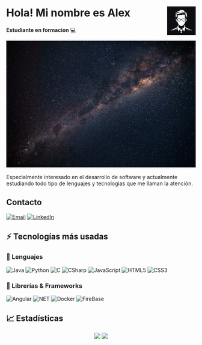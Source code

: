 # <img src="./avatar.jpeg" width=15% align=right /> Hola! Mi nombre es Alex

**Estudiante en formacion** 💻 

<a target="_blank"><img src="./fondo.jpg" 
   borderRadius='1rem' boxShadow = '0 5px 18px rgba(0,0,0,0.3)'></a>
</p>

Especialmente interesado en el desarrollo de software y actualmente estudiando todo tipo de lenguajes y tecnologias que me llaman la atención.


## Contacto

[![Email](https://img.shields.io/badge/Mail-D14836?style=for-the-badge&logo=gmail&logoColor=white)](mailto:alexpinesanz@gmail.com)
[![LinkedIn](https://img.shields.io/badge/LinkedIn-0077B5?style=for-the-badge&logo=linkedin&logoColor=white)](https://www.linkedin.com/in/alex-pine%C3%B1o-sanchez-7556b4208/)

## ⚡ Tecnologías más usadas

### 🚀 Lenguajes

![Java](https://img.shields.io/badge/Java-ED8B00?style=for-the-badge&logo=java&logoColor=white)
![Python](https://img.shields.io/badge/Python-FFD43B?style=for-the-badge&logo=python&logoColor=306998)
![C](https://img.shields.io/badge/C-00599C?style=for-the-badge&logo=c&logoColor=white)
![CSharp](https://img.shields.io/badge/C%23-239120?style=for-the-badge&logo=c-sharp&logoColor=white)
![JavaScript](https://img.shields.io/badge/JavaScript-323330?style=for-the-badge&logo=javascript&logoColor=F7DF1E)
![HTML5](https://img.shields.io/badge/HTML5-E34F26?style=for-the-badge&logo=html5&logoColor=white)
![CSS3](https://img.shields.io/badge/CSS3-1572B6?style=for-the-badge&logo=css3&logoColor=white)

### 🧩 Librerías & Frameworks 

![Angular](https://img.shields.io/badge/Angular-DD0031?style=for-the-badge&logo=angular&logoColor=white)
![NET](https://img.shields.io/badge/.NET-512BD4?style=for-the-badge&logo=dotnet&logoColor=white)
![Docker](https://img.shields.io/badge/Docker-2CA5E0?style=for-the-badge&logo=docker&logoColor=white)
![FireBase](https://img.shields.io/badge/firebase-ffca28?style=for-the-badge&logo=firebase&logoColor=black)

## 📈 Estadísticas
<p align="center">
  <img width="48%" src="https://github-readme-stats.vercel.app/api?username=YoSoyAlexElPine&show_icons=true&hide_border=true&theme=radical" />
  <img width="48%" src="https://github-readme-streak-stats.herokuapp.com/?user=YoSoyAlexElPine&hide_border=true&theme=radical" />
</p>
<br>
